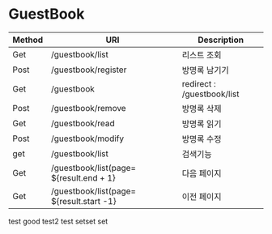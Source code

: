 # GuestBook
| Method | URI | Description |
| --- | --- | --- |
| Get | /guestbook/list | 리스트 조회 |
| Post | /guestbook/register | 방명록 남기기 |
| Get | /guestbook | redirect : /guestbook/list |
| Post | /guestbook/remove | 방명록 삭제 |
| Get | /guestbook/read | 방명록 읽기 |
| Post | /guestbook/modify | 방명록 수정 |
| get | /guestbook/list | 검색기능 |
| Get | /guestbook/list(page= ${result.end + 1} | 다음 페이지 |
| Get | /guestbook/list(page= ${result.start -1} | 이전 페이지 |

test good
test2
test
setset
set
